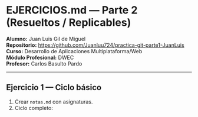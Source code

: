 # EJERCICIOS.md — Parte 2 (Resueltos / Replicables)

**Alumno:** Juan Luis Gil de Miguel  
**Repositorio:** https://github.com/Juanluu724/practica-git-parte1-JuanLuis  
**Curso:** Desarrollo de Aplicaciones Multiplataforma/Web  
**Módulo Profesional:** DWEC  
**Profesor:** Carlos Basulto Pardo  

---

## Ejercicio 1 — Ciclo básico
1. Crear `notas.md` con asignaturas.  
2. Ciclo completo:
